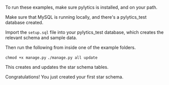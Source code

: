 To run these examples, make sure pylytics is installed, and on your path.

Make sure that MySQL is running locally, and there's a pylytics_test database created.

Import the ``setup.sql`` file into your pylytics_test database, which creates the relevant schema and sample data.

Then run the following from inside one of the example folders.

```chmod +x manage.py```
```./manage.py all update```

This creates and updates the star schema tables.

Congratulations! You just created your first star schema.
